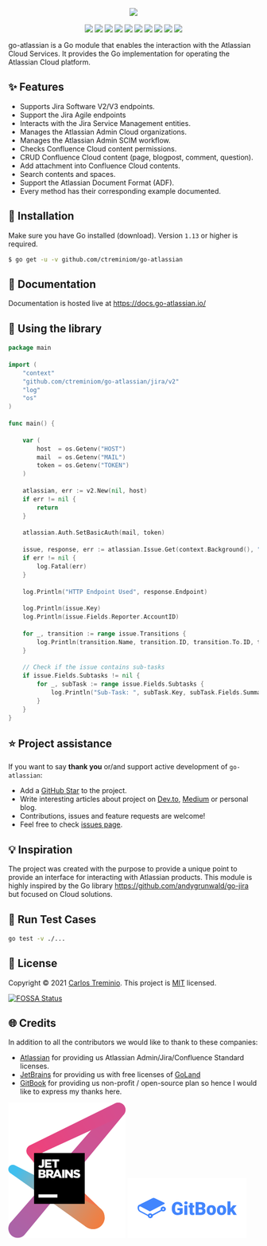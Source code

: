 <p align="center"><img width="600" src="https://user-images.githubusercontent.com/16035390/131232958-022b0382-e6bc-42db-97b6-82fbd190e19a.png"></p>

<p align="center">
    <a href="https://github.com/ctreminiom/go-atlassian/releases/latest"><img src="https://img.shields.io/github/v/release/ctreminiom/go-atlassian"></a>
    <a href="https://pkg.go.dev/github.com/ctreminiom/go-atlassian"><img src="https://pkg.go.dev/badge/github.com/ctreminiom/go-atlassian?utm_source=godoc"></a>
    <a href="https://goreportcard.com/report/github.com/ctreminiom/go-atlassian"><img src="https://goreportcard.com/badge/ctreminiom/go-atlassian"></a>
    <a href="https://app.fossa.com/projects/git%2Bgithub.com%2Fctreminiom%2Fgo-atlassian?ref=badge_shield" alt="FOSSA Status"><img src="https://app.fossa.com/api/projects/git%2Bgithub.com%2Fctreminiom%2Fgo-atlassian.svg?type=shield"/></a>
    <a href="https://codecov.io/gh/ctreminiom/go-atlassian"><img src="https://codecov.io/gh/ctreminiom/go-atlassian/branch/main/graph/badge.svg?token=G0KPNMTIRV"></a>
    <a href="https://www.codacy.com/gh/ctreminiom/go-atlassian/dashboard?utm_source=github.com&amp;utm_medium=referral&amp;utm_content=ctreminiom/go-atlassian&amp;utm_campaign=Badge_Grade"><img src="https://app.codacy.com/project/badge/Grade/fe5c1b3c9fd64f84989ae51c42803456"/></a>
    <a href="https://github.com/ctreminiom/go-atlassian/blob/master/LICENSE"><img src="https://img.shields.io/badge/license-MIT-blue.svg"></a>
    <a href="https://github.com/ctreminiom/go-atlassian/actions?query=workflow%3ATesting"><img src="https://img.shields.io/github/workflow/status/ctreminiom/go-atlassian/Testing?label=%F0%9F%A7%AA%20tests&style=flat&color=75C46B"></a>
    <a href="https://docs.go-atlassian.io/"><img src="https://img.shields.io/badge/%F0%9F%92%A1%20go-documentation-00ACD7.svg?style=flat"></a>
    <a href="https://bestpractices.coreinfrastructure.org/projects/4861"><img src="https://bestpractices.coreinfrastructure.org/projects/4861/badge"></a> 
</p>

go-atlassian is a Go module that enables the interaction with the Atlassian Cloud Services. It provides the Go implementation for operating the Atlassian Cloud platform.

## ✨ Features
- Supports Jira Software V2/V3 endpoints.
- Support the Jira Agile endpoints
- Interacts with the Jira Service Management entities.
- Manages the Atlassian Admin Cloud organizations.
- Manages the Atlassian Admin SCIM workflow.
- Checks Confluence Cloud content permissions.
- CRUD Confluence Cloud content (page, blogpost, comment, question).
- Add attachment into Confluence Cloud contents.
- Search contents and spaces.
- Support the Atlassian Document Format (ADF).  
- Every method has their corresponding example documented.

##  🔰 Installation
Make sure you have Go installed (download). Version `1.13` or higher is required.
```sh
$ go get -u -v github.com/ctreminiom/go-atlassian
```

## 📓 Documentation
Documentation is hosted live at https://docs.go-atlassian.io/

## 📝 Using the library
````go
package main

import (
	"context"
	"github.com/ctreminiom/go-atlassian/jira/v2"
	"log"
	"os"
)

func main() {

	var (
		host  = os.Getenv("HOST")
		mail  = os.Getenv("MAIL")
		token = os.Getenv("TOKEN")
	)

	atlassian, err := v2.New(nil, host)
	if err != nil {
		return
	}

	atlassian.Auth.SetBasicAuth(mail, token)

	issue, response, err := atlassian.Issue.Get(context.Background(), "KP-2", nil, []string{"transitions"})
	if err != nil {
		log.Fatal(err)
	}

	log.Println("HTTP Endpoint Used", response.Endpoint)

	log.Println(issue.Key)
	log.Println(issue.Fields.Reporter.AccountID)

	for _, transition := range issue.Transitions {
		log.Println(transition.Name, transition.ID, transition.To.ID, transition.HasScreen)
	}

	// Check if the issue contains sub-tasks
	if issue.Fields.Subtasks != nil {
		for _, subTask := range issue.Fields.Subtasks {
			log.Println("Sub-Task: ", subTask.Key, subTask.Fields.Summary)
		}
	}
}
````

## ⭐️ Project assistance
If you want to say **thank you** or/and support active development of `go-atlassian`:

- Add a [GitHub Star](https://github.com/ctreminiom/go-atlassian) to the project.
- Write interesting articles about project on [Dev.to](https://dev.to/), [Medium](https://medium.com/) or personal blog.
- Contributions, issues and feature requests are welcome!
-  Feel free to check [issues page](https://github.com/ctreminiom/go-atlassian/issues).

## 💡 Inspiration
The project was created with the purpose to provide a unique point to provide an interface for interacting with Atlassian products. This module is highly inspired by the Go library https://github.com/andygrunwald/go-jira
but focused on Cloud solutions.

## 🧪 Run Test Cases
```sh
go test -v ./...
```

## 📝 License
Copyright © 2021 [Carlos Treminio](https://github.com/ctreminiom).
This project is [MIT](https://opensource.org/licenses/MIT) licensed.

[![FOSSA Status](https://app.fossa.com/api/projects/git%2Bgithub.com%2Fctreminiom%2Fgo-atlassian.svg?type=large)](https://app.fossa.com/projects/git%2Bgithub.com%2Fctreminiom%2Fgo-atlassian?ref=badge_large)

## 🌐 Credits
In addition to all the contributors we would like to thank to these companies:
-   [Atlassian](https://www.atlassian.com/)  for providing us Atlassian Admin/Jira/Confluence Standard licenses.
-   [JetBrains](https://www.jetbrains.com/)  for providing us with free licenses of  [GoLand](https://www.jetbrains.com/pycharm/)
-   [GitBook](https://www.gitbook.com/)  for providing us non-profit / open-source plan so hence I would like to express my thanks here.

<img src="./static/jetbrains-logo.svg">
<img src="./static/gitbook-logo.svg">